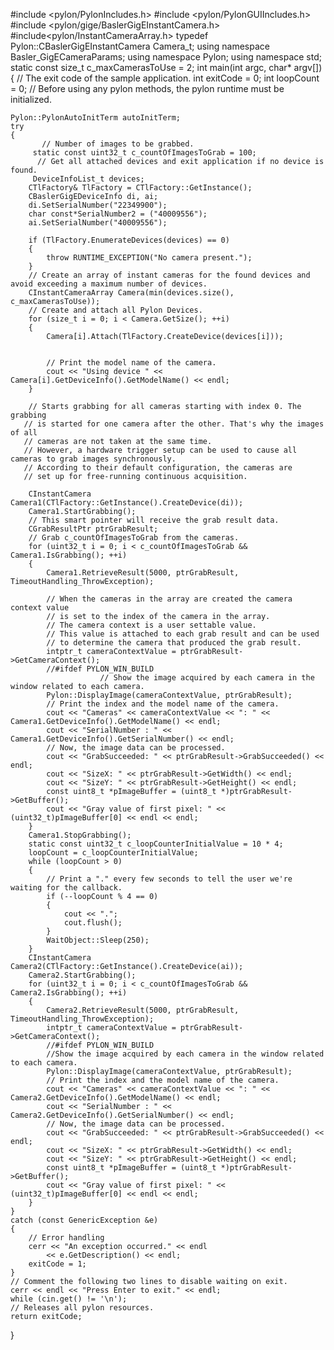 #include <pylon/PylonIncludes.h>
#include <pylon/PylonGUIIncludes.h>
#include <pylon/gige/BaslerGigEInstantCamera.h>
#include<pylon/InstantCameraArray.h>
typedef Pylon::CBaslerGigEInstantCamera Camera_t;
using namespace Basler_GigECameraParams;
using namespace Pylon;                                                                                                                    using namespace std;
static const size_t c_maxCamerasToUse = 2;
int main(int argc, char* argv[])
{
	// The exit code of the sample application.
	int exitCode = 0;
	int loopCount = 0;
	// Before using any pylon methods, the pylon runtime must be initialized. 

	Pylon::PylonAutoInitTerm autoInitTerm;
	try
	{
	       // Number of images to be grabbed.
		 static const uint32_t c_countOfImagesToGrab = 100;
		  // Get all attached devices and exit application if no device is found.
		 DeviceInfoList_t devices;
		CTlFactory& TlFactory = CTlFactory::GetInstance();
		CBaslerGigEDeviceInfo di, ai;
		di.SetSerialNumber("22349900");
		char const*SerialNumber2 = ("40009556");
		ai.SetSerialNumber("40009556");

		if (TlFactory.EnumerateDevices(devices) == 0)
		{
			throw RUNTIME_EXCEPTION("No camera present.");
		}
		// Create an array of instant cameras for the found devices and avoid exceeding a maximum number of devices.
		CInstantCameraArray Camera(min(devices.size(), c_maxCamerasToUse));
		// Create and attach all Pylon Devices.
		for (size_t i = 0; i < Camera.GetSize(); ++i)
		{
			Camera[i].Attach(TlFactory.CreateDevice(devices[i]));


			// Print the model name of the camera.
			cout << "Using device " << Camera[i].GetDeviceInfo().GetModelName() << endl;
		}

		// Starts grabbing for all cameras starting with index 0. The grabbing
	   // is started for one camera after the other. That's why the images of all
	   // cameras are not taken at the same time.
	   // However, a hardware trigger setup can be used to cause all cameras to grab images synchronously.
	   // According to their default configuration, the cameras are
	   // set up for free-running continuous acquisition.

		CInstantCamera Camera1(CTlFactory::GetInstance().CreateDevice(di));
		Camera1.StartGrabbing();
		// This smart pointer will receive the grab result data.
		CGrabResultPtr ptrGrabResult;
		// Grab c_countOfImagesToGrab from the cameras.
		for (uint32_t i = 0; i < c_countOfImagesToGrab && Camera1.IsGrabbing(); ++i)
		{
			Camera1.RetrieveResult(5000, ptrGrabResult, TimeoutHandling_ThrowException);

			// When the cameras in the array are created the camera context value
			// is set to the index of the camera in the array.
			// The camera context is a user settable value.
			// This value is attached to each grab result and can be used
			// to determine the camera that produced the grab result.
			intptr_t cameraContextValue = ptrGrabResult->GetCameraContext();
			//#ifdef PYLON_WIN_BUILD
						// Show the image acquired by each camera in the window related to each camera.
			Pylon::DisplayImage(cameraContextValue, ptrGrabResult);
			// Print the index and the model name of the camera.
			cout << "Cameras" << cameraContextValue << ": " << Camera1.GetDeviceInfo().GetModelName() << endl;
			cout << "SerialNumber : " << Camera1.GetDeviceInfo().GetSerialNumber() << endl;
			// Now, the image data can be processed.
			cout << "GrabSucceeded: " << ptrGrabResult->GrabSucceeded() << endl;
			cout << "SizeX: " << ptrGrabResult->GetWidth() << endl;
			cout << "SizeY: " << ptrGrabResult->GetHeight() << endl;
			const uint8_t *pImageBuffer = (uint8_t *)ptrGrabResult->GetBuffer();
			cout << "Gray value of first pixel: " << (uint32_t)pImageBuffer[0] << endl << endl;
		}
		Camera1.StopGrabbing();
		static const uint32_t c_loopCounterInitialValue = 10 * 4;
		loopCount = c_loopCounterInitialValue;
		while (loopCount > 0)
		{
			// Print a "." every few seconds to tell the user we're waiting for the callback.
			if (--loopCount % 4 == 0)
			{
				cout << ".";
				cout.flush();
			}
			WaitObject::Sleep(250);
		}
		CInstantCamera Camera2(CTlFactory::GetInstance().CreateDevice(ai));
		Camera2.StartGrabbing();
		for (uint32_t i = 0; i < c_countOfImagesToGrab && Camera2.IsGrabbing(); ++i)
		{
			Camera2.RetrieveResult(5000, ptrGrabResult, TimeoutHandling_ThrowException);
			intptr_t cameraContextValue = ptrGrabResult->GetCameraContext();
			//#ifdef PYLON_WIN_BUILD
			//Show the image acquired by each camera in the window related to each camera.
			Pylon::DisplayImage(cameraContextValue, ptrGrabResult);
			// Print the index and the model name of the camera.
			cout << "Cameras" << cameraContextValue << ": " << Camera2.GetDeviceInfo().GetModelName() << endl;
			cout << "SerialNumber : " << Camera2.GetDeviceInfo().GetSerialNumber() << endl;
			// Now, the image data can be processed.
			cout << "GrabSucceeded: " << ptrGrabResult->GrabSucceeded() << endl;
			cout << "SizeX: " << ptrGrabResult->GetWidth() << endl;
			cout << "SizeY: " << ptrGrabResult->GetHeight() << endl;
			const uint8_t *pImageBuffer = (uint8_t *)ptrGrabResult->GetBuffer();
			cout << "Gray value of first pixel: " << (uint32_t)pImageBuffer[0] << endl << endl;
		}
	}
	catch (const GenericException &e)
	{
		// Error handling
		cerr << "An exception occurred." << endl
			<< e.GetDescription() << endl;
		exitCode = 1;
	}
	// Comment the following two lines to disable waiting on exit.
	cerr << endl << "Press Enter to exit." << endl;
	while (cin.get() != '\n');
	// Releases all pylon resources. 
	return exitCode;
}





